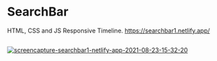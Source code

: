 # SearchBar
HTML, CSS and JS Responsive Timeline. https://searchbar1.netlify.app/

##
<a href="https://ibb.co/v4SYKKk"><img src="https://i.ibb.co/60kBffF/screencapture-searchbar1-netlify-app-2021-08-23-15-32-20.png" alt="screencapture-searchbar1-netlify-app-2021-08-23-15-32-20" border="0"></a>

